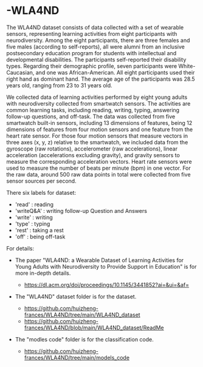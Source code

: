 # -WLA4ND


The WLA4ND dataset consists of data collected with a set of wearable sensors, representing learning activities from eight participants with neurodiversity. Among the eight participants, there are three females and five males (according to self-reports), all were alumni from an inclusive postsecondary education program for students with intellectual and developmental disabilities. The participants self-reported their disability types. Regarding their demographic profile, seven participants were White-Caucasian, and one was African-American. All eight participants used their right hand as dominant hand. The average age of the participants was 28.5 years old, ranging from 23 to 31 years old. 

We collected data of learning activities performed by eight young adults with neurodiversity collected from smartwatch sensors. The activities are common learning tasks, including reading, writing, typing, answering follow-up questions, and off-task. The data was collected from five smartwatch built-in sensors, including 13 dimensions of features, being 12 dimensions of features from four motion sensors and one feature from the heart rate sensor. For those four motion sensors that measure vectors in three axes (x, y, z) relative to the smartwatch, we included data from the gyroscope (raw rotations), accelerometer (raw accelerations), linear acceleration (accelerations excluding gravity), and gravity sensors to measure the corresponding acceleration vectors. Heart rate sensors were used to measure the number of beats per minute (bpm) in one vector. For the raw data, around 500 raw data points in total were collected from five sensor sources per second. 

There six labels for dataset:
- 'read'  : reading
- 'writeQ&A'  : writing follow-up Question and Answers
- 'write' : writing
- 'type'  : typing
- 'rest'  : taking a rest
- 'off'   : being off-task


For details:
- The paper "WLA4ND: a Wearable Dataset of Learning Activities for Young Adults with Neurodiversity to Provide Support in Education" is for more in-depth details.
  - https://dl.acm.org/doi/proceedings/10.1145/3441852?ai=&ui=&af=

- The "WLA4ND" dataset folder is for the  dataset.  
  - https://github.com/huizheng-frances/WLA4ND/tree/main/WLA4ND_dataset
  - https://github.com/huizheng-frances/WLA4ND/blob/main/WLA4ND_dataset/ReadMe

- The "modles code" folder is for the classification code. 
  -   https://github.com/huizheng-frances/WLA4ND/tree/main/models_code
